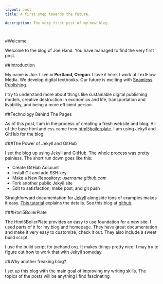 ```yaml
---
layout: post
title: A first step towards the future.

description: The very first post of my new blog.

---
```


#Welcome

Welcome to the blog of Joe Hand. You have managed to find the very first post.

##Introduction

My name is Joe. I live in __Portland, Oregon__. I love it here. I work at TextFlow Media. We develop digital textbooks. Our future is exciting with <a href="http://seamlesspublishing.com">Seamless Publishing</a>.

I try to understand more about things like sustainable digital publishing models, creative destruction in economics and life, transportation and livability, and being a more efficient person.

##Technology Behind The Pages

As of this post, I am in the process of creating a fresh website and blog. All of the base html and css came from <a href="http://html5boilerplate.com/">html5boilerplate</a>. I am using Jekyll and GitHub for the blog. 

###The Power of Jekyll and GitHub

I set the blog up using Jekyll and GitHub. The whole process was pretty painless. The short run down goes like this:
<ul>
<li>Create GitHub Account</li>
<li>Install Git and add SSH key</li>
<li>Make a New Repository: <em>username.github.com</em></li>
<li>Fork another public Jekyll site</li>
<li>Edit to satisfaction, make post, and git push</li>
</ul>

Straighforward documentation for <a href="http://github.com/mojombo/jekyll">Jekyll</a> alongside tons of examples makes it easy. <a href="http://ksornberger.com/blog/blogging-with-jekyll-and-github/">This tutorial</a> explains the details. See this blog at <a href="https://github.com/joehand/joehand.github.com">github</a>.


###Html5BoilerPlate

The Html5BoilerPlate provides an easy to use foundation for a new site. I used parts of it for my blog and homepage. They have great documentation and make it very easy to customize, check it out. They also include a sweet build script.

I use the build script for joehand.org. It makes things pretty nice. I may try to figure out how to work that with Jekyll someday.


##Why another freaking blog?

I set up this blog with the main goal of improving my writing skills. The topics of the posts will be anything I find fascinating.
